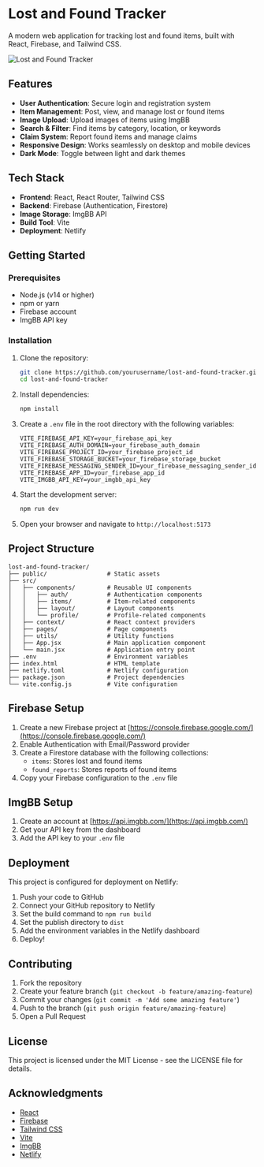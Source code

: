# Lost and Found Tracker

A modern web application for tracking lost and found items, built with React, Firebase, and Tailwind CSS.

![Lost and Found Tracker](https://via.placeholder.com/800x400?text=Lost+and+Found+Tracker)

## Features

- **User Authentication**: Secure login and registration system
- **Item Management**: Post, view, and manage lost or found items
- **Image Upload**: Upload images of items using ImgBB
- **Search & Filter**: Find items by category, location, or keywords
- **Claim System**: Report found items and manage claims
- **Responsive Design**: Works seamlessly on desktop and mobile devices
- **Dark Mode**: Toggle between light and dark themes

## Tech Stack

- **Frontend**: React, React Router, Tailwind CSS
- **Backend**: Firebase (Authentication, Firestore)
- **Image Storage**: ImgBB API
- **Build Tool**: Vite
- **Deployment**: Netlify

## Getting Started

### Prerequisites

- Node.js (v14 or higher)
- npm or yarn
- Firebase account
- ImgBB API key

### Installation

1. Clone the repository:
   ```bash
   git clone https://github.com/yourusername/lost-and-found-tracker.git
   cd lost-and-found-tracker
   ```

2. Install dependencies:
   ```bash
   npm install
   ```

3. Create a `.env` file in the root directory with the following variables:
   ```
   VITE_FIREBASE_API_KEY=your_firebase_api_key
   VITE_FIREBASE_AUTH_DOMAIN=your_firebase_auth_domain
   VITE_FIREBASE_PROJECT_ID=your_firebase_project_id
   VITE_FIREBASE_STORAGE_BUCKET=your_firebase_storage_bucket
   VITE_FIREBASE_MESSAGING_SENDER_ID=your_firebase_messaging_sender_id
   VITE_FIREBASE_APP_ID=your_firebase_app_id
   VITE_IMGBB_API_KEY=your_imgbb_api_key
   ```

4. Start the development server:
   ```bash
   npm run dev
   ```

5. Open your browser and navigate to `http://localhost:5173`

## Project Structure

```
lost-and-found-tracker/
├── public/                 # Static assets
├── src/
│   ├── components/         # Reusable UI components
│   │   ├── auth/           # Authentication components
│   │   ├── items/          # Item-related components
│   │   ├── layout/         # Layout components
│   │   └── profile/        # Profile-related components
│   ├── context/            # React context providers
│   ├── pages/              # Page components
│   ├── utils/              # Utility functions
│   ├── App.jsx             # Main application component
│   └── main.jsx            # Application entry point
├── .env                    # Environment variables
├── index.html              # HTML template
├── netlify.toml            # Netlify configuration
├── package.json            # Project dependencies
└── vite.config.js          # Vite configuration
```

## Firebase Setup

1. Create a new Firebase project at [https://console.firebase.google.com/](https://console.firebase.google.com/)
2. Enable Authentication with Email/Password provider
3. Create a Firestore database with the following collections:
   - `items`: Stores lost and found items
   - `found_reports`: Stores reports of found items
4. Copy your Firebase configuration to the `.env` file

## ImgBB Setup

1. Create an account at [https://api.imgbb.com/](https://api.imgbb.com/)
2. Get your API key from the dashboard
3. Add the API key to your `.env` file

## Deployment

This project is configured for deployment on Netlify:

1. Push your code to GitHub
2. Connect your GitHub repository to Netlify
3. Set the build command to `npm run build`
4. Set the publish directory to `dist`
5. Add the environment variables in the Netlify dashboard
6. Deploy!

## Contributing

1. Fork the repository
2. Create your feature branch (`git checkout -b feature/amazing-feature`)
3. Commit your changes (`git commit -m 'Add some amazing feature'`)
4. Push to the branch (`git push origin feature/amazing-feature`)
5. Open a Pull Request

## License

This project is licensed under the MIT License - see the LICENSE file for details.

## Acknowledgments

- [React](https://reactjs.org/)
- [Firebase](https://firebase.google.com/)
- [Tailwind CSS](https://tailwindcss.com/)
- [Vite](https://vitejs.dev/)
- [ImgBB](https://api.imgbb.com/)
- [Netlify](https://www.netlify.com/)
